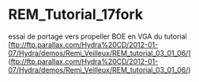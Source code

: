 # REM_Tutorial_17fork
essai de portage vers propeller BOE en VGA  du tutorial [ftp://ftp.parallax.com/Hydra%20CD/2012-01-07/Hydra/demos/Remi_Veilleux/REM_tutorial_03_01_06/] (ftp://ftp.parallax.com/Hydra%20CD/2012-01-07/Hydra/demos/Remi_Veilleux/REM_tutorial_03_01_06/)

